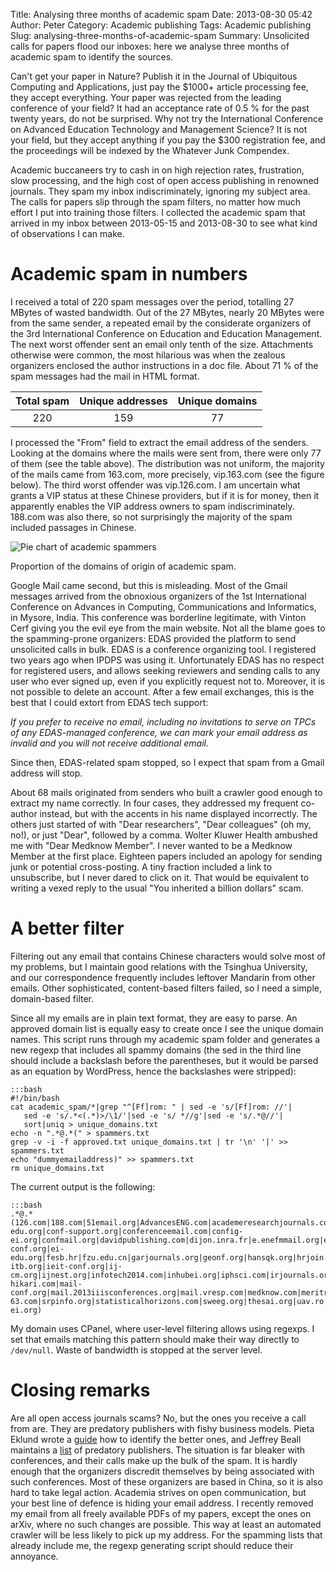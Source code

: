 Title: Analysing three months of academic spam
Date: 2013-08-30 05:42
Author: Peter
Category: Academic publishing
Tags: Academic publishing
Slug: analysing-three-months-of-academic-spam
Summary: Unsolicited calls for papers flood our inboxes: here we analyse three months of academic spam to identify the sources.

Can't get your paper in Nature? Publish it in the Journal of Ubiquitous
Computing and Applications, just pay the $1000+ article processing fee,
they accept everything. Your paper was rejected from the leading
conference of your field? It had an acceptance rate of 0.5 % for the
past twenty years, do not be surprised. Why not try the International
Conference on Advanced Education Technology and Management Science? It
is not your field, but they accept anything if you pay the $300
registration fee, and the proceedings will be indexed by the Whatever
Junk Compendex.

Academic buccaneers try to cash in on high rejection rates, frustration,
slow processing, and the high cost of open access publishing in renowned
journals. They spam my inbox indiscriminately, ignoring my subject area.
The calls for papers slip through the spam filters, no matter how much
effort I put into training those filters. I collected the academic spam
that arrived in my inbox between 2013-05-15 and 2013-08-30 to see what
kind of observations I can make.

Academic spam in numbers
========================

I received a total of 220 spam messages over the period, totalling 27
MBytes of wasted bandwidth. Out of the 27 MBytes, nearly 20 MBytes were
from the same sender, a repeated email by the considerate organizers of
the 3rd International Conference on Education and Education Management.
The next worst offender sent an email only tenth of the size.
Attachments otherwise were common, the most hilarious was when the
zealous organizers enclosed the author instructions in a doc file. About
71 % of the spam messages had the mail in HTML format.

|**Total spam**   | **Unique addresses**   |  **Unique domains**
|:---------------:|:----------------------:|:--------------------:
|220              | 159                    | 77

I processed the "From" field to extract the email address of the
senders. Looking at the domains where the mails were sent from, there
were only 77 of them (see the table above). The distribution was not
uniform, the majority of the mails came from 163.com, more precisely,
vip.163.com (see the figure below). The third worst offender was
vip.126.com. I am uncertain what grants a VIP status at these Chinese
providers, but if it is for money, then it apparently enables the VIP
address owners to spam indiscriminately. 188.com was also there, so not
surprisingly the majority of the spam included passages in Chinese.

![Pie chart of academic spammers](|filename|/images/academic_spammer_pie_chart.png)
<p class="caption">
Proportion of the domains of origin of academic spam.
</p>

Google Mail came second, but this is misleading. Most of the Gmail
messages arrived from the obnoxious organizers of the 1st International
Conference on Advances in Computing, Communications and Informatics, in
Mysore, India. This conference was borderline legitimate, with Vinton
Cerf giving you the evil eye from the main website. Not all the blame
goes to the spamming-prone organizers: EDAS provided the platform to
send unsolicited calls in bulk. EDAS is a conference organizing tool. I
registered two years ago when IPDPS was using it. Unfortunately EDAS has
no respect for registered users, and allows seeking reviewers and
sending calls to any user who ever signed up, even if you explicitly
request not to. Moreover, it is not possible to delete an account. After
a few email exchanges, this is the best that I could extort from EDAS
tech support:

*If you prefer to receive no email, including no invitations to serve on
TPCs of any EDAS-managed conference, we can mark your email address as
invalid and you will not receive additional email.*

Since then, EDAS-related spam stopped, so I expect that spam from a
Gmail address will stop.

About 68 mails originated from senders who built a crawler good enough
to extract my name correctly. In four cases, they addressed my frequent
co-author instead, but with the accents in his name displayed
incorrectly. The others just started of with "Dear researchers", "Dear
colleagues" (oh my, no!), or just "Dear", followed by a comma. Wolter
Kluwer Health ambushed me with "Dear Medknow Member". I never wanted to
be a Medknow Member at the first place. Eighteen papers included an
apology for sending junk or potential cross-posting. A tiny fraction
included a link to unsubscribe, but I never dared to click on it. That
would be equivalent to writing a vexed reply to the usual "You inherited
a billion dollars" scam.

A better filter
===============

Filtering out any email that contains Chinese characters would solve
most of my problems, but I maintain good relations with the Tsinghua
University, and our correspondence frequently includes leftover Mandarin
from other emails. Other sophisticated, content-based filters failed, so
I need a simple, domain-based filter.

Since all my emails are in plain text format, they are easy to parse. An
approved domain list is equally easy to create once I see the unique
domain names. This script runs through my academic spam folder and
generates a new regexp that includes all spammy domains (the sed in the
third line should include a backslash before the parentheses, but it
would be parsed as an equation by WordPress, hence the backslashes were
stripped):

    :::bash
    #!/bin/bash
    cat academic_spam/*|grep "^[Ff]rom: " | sed -e 's/[Ff]rom: //'|  
       sed -e 's/.*<(.*)>/\1/'|sed -e 's/ *//g'|sed -e 's/.*@//'|  
       sort|uniq > unique_domains.txt
    echo -n ".*@.*(" > spammers.txt
    grep -v -i -f approved.txt unique_domains.txt | tr '\n' '|' >> spammers.txt
    echo "dummyemailaddress)" >> spammers.txt
    rm unique_domains.txt

The current output is the following:

    :::bash
    .*@.*(126.com|188.com|51email.org|AdvancesENG.com|academeresearchjournals.com|arpapress.com|aviabank.com|bkmeeting.org|charitylight.org|cloudcomcongress.com|conf-edu.org|conf-support.org|conferenceemail.com|config-ei.org|confmail.org|davidpublishing.com|dijon.inra.fr|e.enefmmail.org|ei-conf.org|ei-edu.org|fesb.hr|fzu.edu.cn|garjournals.org|geonf.org|hansqk.org|hrjoin.org|ica-itb.org|ieit-conf.org|ij-cm.org|ijnest.org|infotech2014.com|inhubei.org|iphsci.com|irjournals.org|journals.hindawi.com|ljemail.org|m-hikari.com|mail-conf.org|mail.2013iiisconferences.org|mail.vresp.com|medknow.com|meritresearchjournals.com|mililink.com|monmo.org|mst.edu|ncat.edu|newgroundresjournals.org|newworldpub.com|noreply100.com|noreply101.com|noreply106.com|omicsonline.net|plaan.org|pubpromotion.com|pubspress.com|pwr.edu.pl|robionetics.org|scientificadvancespublishers.com|scirp.biz|scirp.info|scirpinfo.org|scirpnews.org|sohu.com|solsbj-63.com|srpinfo.org|statisticalhorizons.com|sweeg.org|thesai.org|uav.ro|vip.126.com|vip.163.com|xiaolun.info|yaoyao-ei.org)


My domain uses CPanel, where user-level filtering allows using regexps.
I set that emails matching this pattern should make their way directly
to ``/dev/null``. Waste of bandwidth is stopped at the server level.

Closing remarks
===============

Are all open access journals scams? No, but the ones you receive a call
from are. They are predatory publishers with fishy business models.
Pieta Eklund wrote a
[guide](http://bada.hb.se/bitstream/2320/11421/4/control_publisher.pdf "Open Access and predatory publishers")
how to identify the better ones, and Jeffrey Beall maintains a
[list](http://scholarlyoa.com/publishers/ "List of predatory publishers")
of predatory publishers. The situation is far bleaker with conferences,
and their calls make up the bulk of the spam. It is hardly enough that
the organizers discredit themselves by being associated with such
conferences. Most of these organizers are based in China, so it is also
hard to take legal action. Academia strives on open communication, but
your best line of defence is hiding your email address. I recently
removed my email from all freely available PDFs of my papers, except the
ones on arXiv, where no such changes are possible. This way at least an
automated crawler will be less likely to pick up my address. For the
spamming lists that already include me, the regexp generating script
should reduce their annoyance.

